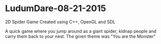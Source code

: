 # LudumDare-08-21-2015
2D Spider Game
Created using C++, OpenGL and SDL

A quick game where you jump around as a giant spider, kidnap people and carry them back to your nest.
The given theme was "You are the Monster"
